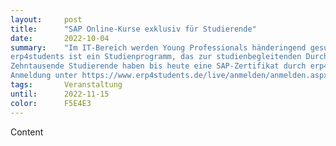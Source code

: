 ```yaml
---
layout:     post
title:      "SAP Online-Kurse exklusiv für Studierende"
date:       2022-10-04
summary:    "Im IT-Bereich werden Young Professionals händeringend gesucht. Ein SAP-Beraterzertifikat, insb. im Cloud-Bereich, hebt Dich von der Masse an Hochschulabsolventen ab und bescheinigt Dir genau das Know-how, das von Personalern im ITK-Sektor derzeit so stark gefragt wird. Steigere Deinen Marktwert mit SAP-E-Learning-Kursen von erp4students, die Dich auf die offiziellen SAP-Beraterzertifizierungsprüfungen vorbereiten!
erp4students ist ein Studienprogramm, das zur studienbegleitenden Durchführung konzeptioniert wurde und seit über 15 Jahren exklusiv für Studierende weltweit angeboten wird. Die Kurse finden 100% online statt und bieten Studierenden die Möglichkeit, in verschiedenen SAP-Bereichen (SAP S/4HANA, SAP Analytics Cloud, SAP BW/4HANA, SAP S/4HANA CO, SAP S/4HANA PPS, SAP S/4HANA FI und ABAP-Programmierung) bereits während des Studiums wichtige Kompetenzen zu entwickeln und offizielle Beraterzertifikate zu erlangen.
Zehntausende Studierende haben bis heute eine SAP-Zertifikat durch erp4students erlangen können. Weitere Informationen unter https://www.erp4students.de/live/Ablauf-Online-Kurs-SAP/wie-funktioniert-es.aspx. 
Anmeldung unter https://www.erp4students.de/live/anmelden/anmelden.aspx"
tags:       Veranstaltung
until:		2022-11-15
color:      F5E4E3
---
```


Content